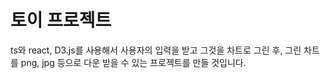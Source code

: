 # 토이 프로젝트

ts와 react, D3.js를 사용해서 사용자의 입력을 받고 그것을 차트로 그린 후, 그린 차트를 png, jpg 등으로 다운 받을 수 있는 프로젝트를 만들 것입니다.